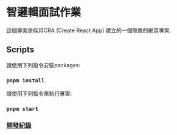# 智邏輯面試作業

這個專案是採用CRA (Create React App) 建立的一個簡單的網頁專案.

## Scripts

請使用下列指令安裝packages:

### `pnpm install`

請使用下列指令來執行專案:

### `pnpm start`

### [開發紀錄](docs/LOGS.md)